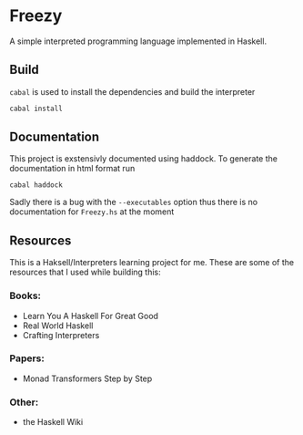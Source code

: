 # Freezy

A simple interpreted programming language implemented in Haskell.


## Build

`cabal` is used to install the dependencies and build the interpreter

```bash
cabal install
```

## Documentation

This project is exstensivly documented using haddock. To generate the
documentation in html format run

```
cabal haddock
```

Sadly there is a bug with the `--executables` option thus there is no
documentation for `Freezy.hs` at the moment

## Resources

This is a Haksell/Interpreters learning project for me. These are some of the
resources that I used while building this:

### Books:

- Learn You A Haskell For Great Good
- Real World Haskell
- Crafting Interpreters

### Papers:

- Monad Transformers Step by Step

### Other:

- the Haskell Wiki
